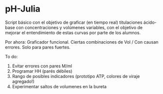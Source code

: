 # pH-Julia
Script básico con el objetivo de graficar (en tiempo real) titulaciones ácido-base con concentraciones y volúmenes variables, con el objetivo de mejorar el entendimiento de estas curvas por parte de los alumnos.

Por ahora: Graficador funcional. Ciertas combinaciones de Vol / Con causan errores. Solo para pares fuertes. 


To do: 
1) Evitar errores con pares M/ml
2) Programar HH (parés débiles)
3) Rango de posibles indicadores (prototipo ATP, colores de viraje agregado!)
4) Experimentar saltos de volumenes en la bureta 
